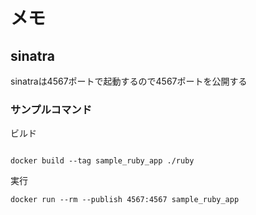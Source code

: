 # メモ

## sinatra

sinatraは4567ポートで起動するので4567ポートを公開する

### サンプルコマンド

ビルド

```shell

docker build --tag sample_ruby_app ./ruby

```

実行

```shell
docker run --rm --publish 4567:4567 sample_ruby_app
```
